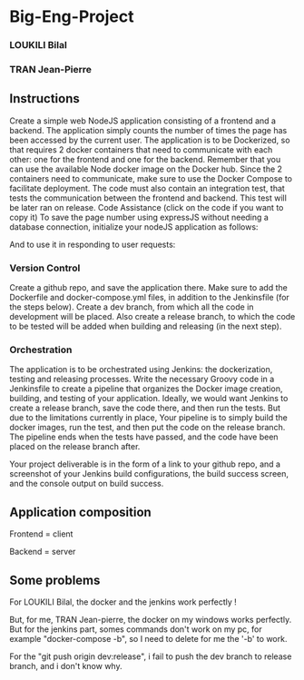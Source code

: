 # Big-Eng-Project
### LOUKILI Bilal
### TRAN Jean-Pierre

## Instructions

Create a simple web NodeJS application consisting of a frontend and a backend. The application simply counts the number of times the page has been accessed by the current user.
The application is to be Dockerized, so that requires 2 docker containers that need to communicate with each other: one for the frontend and one for the backend. Remember that you can use the available Node docker image on the Docker hub. Since the 2 containers need to communicate, make sure to use the Docker Compose to facilitate deployment.
The code must also contain an integration test, that tests the communication between the frontend and backend. This test will be later ran on release.
Code Assistance (click on the code if you want to copy it)
To save the page number using expressJS without needing a database connection, initialize your nodeJS application as follows:
 
And to use it in responding to user requests:
 
### Version Control

Create a github repo, and save the application there. Make sure to add the Dockerfile and docker-compose.yml files, in addition to the Jenkinsfile (for the steps below). Create a dev branch, from which all the code in development will be placed. Also create a release branch, to which the code to be tested will be added when building and releasing (in the next step).

### Orchestration

The application is to be orchestrated using Jenkins: the dockerization, testing and releasing processes.  Write the necessary Groovy code in a Jenkinsfile to create a pipeline that organizes the Docker image creation, building, and testing of your application. Ideally, we would want Jenkins to create a release branch, save the code there, and then run the tests. But due to the limitations currently in place, Your pipeline is to simply build the docker images, run the test, and then put the code on the release branch. The pipeline ends when the tests have passed, and the code have been placed on the release branch after.

Your project deliverable is in the form of a link to your github repo, and a screenshot of your Jenkins build configurations, the build success screen, and the console output on build success.

## Application composition

Frontend = client

Backend = server

## Some problems

For LOUKILI Bilal, the docker and the jenkins work perfectly !

But, for me, TRAN Jean-pierre, the docker on my windows works perfectly. But for the jenkins part, somes commands don't work on my pc, for example "docker-compose -b", so I need to delete for me the '-b' to work.

For the "git push origin dev:release", i fail to push the dev branch to release branch, and i don't know why.

